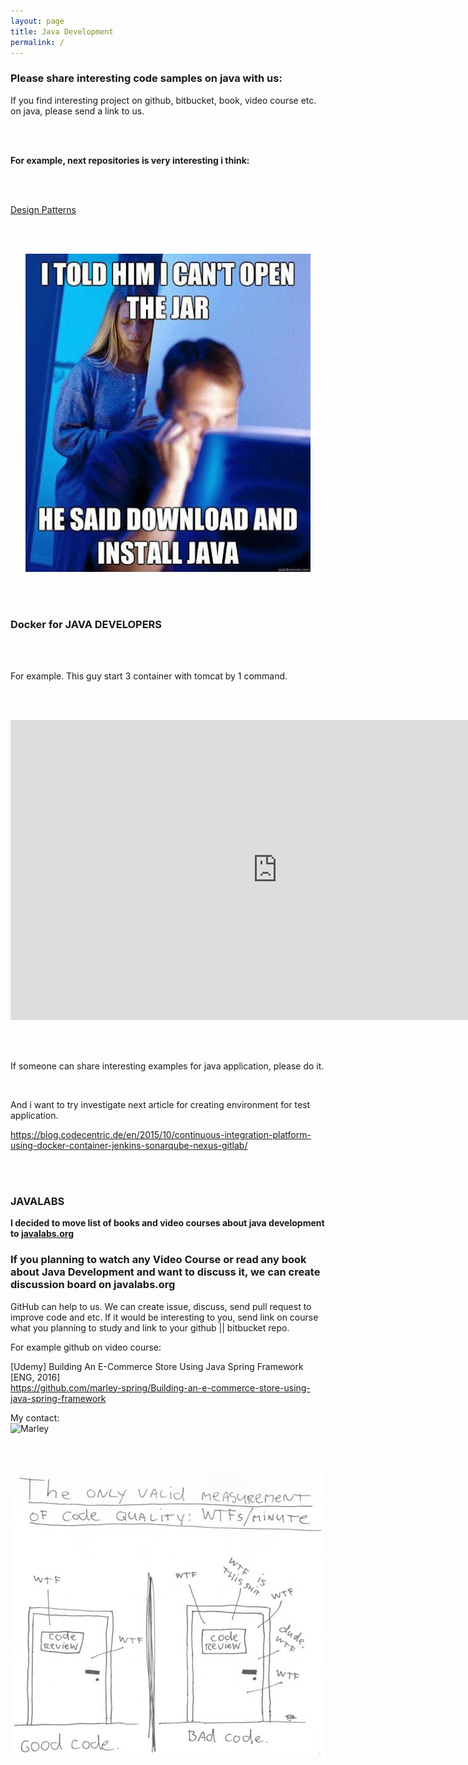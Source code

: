 ```yaml
---
layout: page
title: Java Development
permalink: /
---
```



### Please share interesting code samples on java with us:

If you find interesting project on github, bitbucket, book, video course etc. on java, please send a link to us.

<br/><br/>

<strong>For example, next repositories is very interesting i think:</strong>

 <br/><br/>

<a href="https://github.com/javadev-org/java-design-patterns">Design Patterns</a><br/>



<br/><br/>

<div align="center">
    <img src="/website/pictures/jars.jpg" border="0" alt="I can't open the jar">
</div>


<br/><br/>

### Docker for JAVA DEVELOPERS

<br/><br/>

For example. This guy start 3 container with tomcat by 1 command.

<br/><br/>

<div align="center">
    <iframe width="853" height="480" src="https://www.youtube.com/embed/gtoT0By8yh4" frameborder="0" allowfullscreen></iframe>
</div>


<br/><br/>

If someone can share interesting examples for java application, please do it.

<br/>

And i want to try investigate next article for creating environment for test application.

https://blog.codecentric.de/en/2015/10/continuous-integration-platform-using-docker-container-jenkins-sonarqube-nexus-gitlab/




<br/><br/>

### JAVALABS

**I decided to move list of books and video courses about java development to <a href="http://javalabs.org/">javalabs.org</a>**


### If you planning to watch any Video Course or read any book about Java Development and want to discuss it, we can create discussion board on javalabs.org


GitHub can help to us. We can create issue, discuss, send pull request to improve code and etc.
If it would be interesting to you, send link on course what you planning to study and link to your github || bitbucket repo.

For example github on video course:

[Udemy] Building An E-Commerce Store Using Java Spring Framework [ENG, 2016] <br/>
https://github.com/marley-spring/Building-an-e-commerce-store-using-java-spring-framework


My contact: <br/>
<img src="http://img.fotografii.org/a3333333mail.gif" alt="Marley">



<br/><br/>

<div align="center">
    <img src="/website/pictures/java_wtf.jpg" border="0"
alt="WTF in Minutes">
</div>
